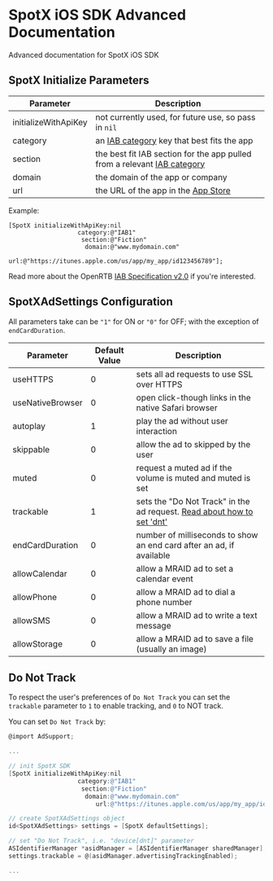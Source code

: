# SpotX iOS SDK Advanced Documentation
Advanced documentation for SpotX iOS SDK


## SpotX Initialize Parameters
| Parameter | Description |
| --- | --- |
| initializeWithApiKey | not currently used, for future use, so pass in `nil` |
| category | an [IAB category](/iab-categories) key that best fits the app |
| section | the best fit IAB section for the app pulled from a relevant [IAB category](/iab-categories) |
| domain | the domain of the app or company |
| url | the URL of the app in the [App Store](https://developer.apple.com/library/ios/qa/qa1633/_index.html) |


Example:
```
[SpotX initializeWithApiKey:nil
                   category:@"IAB1"
                    section:@"Fiction"
                     domain:@"www.mydomain.com"
                        url:@"https://itunes.apple.com/us/app/my_app/id123456789"];
```

Read more about the OpenRTB [IAB Specification v2.0](http://www.iab.net/media/file/OpenRTB_API_Specification_Version2.0_FINAL.PDF) if you're interested.


## SpotXAdSettings Configuration ##

All parameters take can be `"1"` for ON or `"0"` for OFF; with the exception of `endCardDuration`.

| Parameter | Default Value | Description |
| --- | --- | --- |
| useHTTPS | 0 | sets all ad requests to use SSL over HTTPS |
| useNativeBrowser | 0 | open click-though links in the native Safari browser |
| autoplay | 1 | play the ad without user interaction |
| skippable | 0 | allow the ad to skipped by the user |
| muted | 0 | request a muted ad if the volume is muted and muted is set |
| trackable | 1 | sets the "Do Not Track" in the ad request. [Read about how to set 'dnt'](#do-not-track) |
| endCardDuration | 0 | number of milliseconds to show an end card after an ad, if available |
| allowCalendar | 0 | allow a MRAID ad to set a calendar event |
| allowPhone | 0 | allow a MRAID ad to dial a phone number |
| allowSMS | 0 | allow a MRAID ad to write a text message |
| allowStorage | 0 | allow a MRAID ad to save a file (usually an image) |

## Do Not Track

To respect the user's preferences of `Do Not Track` you can set the `trackable` parameter to `1` to enable tracking, and `0` to NOT track.

You can set `Do Not Track` by:

```objective-c
@import AdSupport;

...

// init SpotX SDK
[SpotX initializeWithApiKey:nil
                   category:@"IAB1"
                    section:@"Fiction"
                     domain:@"www.mydomain.com"
                        url:@"https://itunes.apple.com/us/app/my_app/id123456789"];

// create SpotXAdSettings object
id<SpotXAdSettings> settings = [SpotX defaultSettings];

// set "Do Not Track", i.e. "device[dnt]" parameter
ASIdentifierManager *asidManager = [ASIdentifierManager sharedManager];
settings.trackable = @(asidManager.advertisingTrackingEnabled);

...
```

